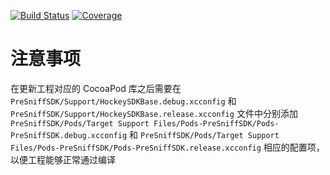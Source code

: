 
[![Build Status](https://travis-ci.com/qbox/pre-sniff-objc.svg?token=4UdMWHQptsJA46XUVYqy&branch=master)](https://travis-ci.com/qbox/pre-sniff-objc)  [![Coverage](https://codecov.io/gh/huandeheng/pre-sniff-objc/coverage.svg?branch=master&token=wS3Omw7Y9T)](https://codecov.io/gh/huangdeheng/pre-sniff-objc)


# 注意事项
在更新工程对应的 CocoaPod 库之后需要在 `PreSniffSDK/Support/HockeySDKBase.debug.xcconfig` 和 `PreSniffSDK/Support/HockeySDKBase.release.xcconfig` 文件中分别添加 `PreSniffSDK/Pods/Target Support Files/Pods-PreSniffSDK/Pods-PreSniffSDK.debug.xcconfig` 和 `PreSniffSDK/Pods/Target Support Files/Pods-PreSniffSDK/Pods-PreSniffSDK.release.xcconfig` 相应的配置项，以便工程能够正常通过编译
